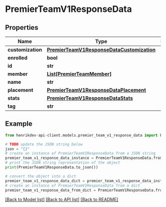 # PremierTeamV1ResponseData


## Properties

Name | Type | Description | Notes
------------ | ------------- | ------------- | -------------
**customization** | [**PremierTeamV1ResponseDataCustomization**](PremierTeamV1ResponseDataCustomization.md) |  | 
**enrolled** | **bool** |  | 
**id** | **str** |  | 
**member** | [**List[PremierTeamMember]**](PremierTeamMember.md) |  | 
**name** | **str** |  | 
**placement** | [**PremierTeamV1ResponseDataPlacement**](PremierTeamV1ResponseDataPlacement.md) |  | 
**stats** | [**PremierTeamV1ResponseDataStats**](PremierTeamV1ResponseDataStats.md) |  | 
**tag** | **str** |  | 

## Example

```python
from henrikdev-api-client.models.premier_team_v1_response_data import PremierTeamV1ResponseData

# TODO update the JSON string below
json = "{}"
# create an instance of PremierTeamV1ResponseData from a JSON string
premier_team_v1_response_data_instance = PremierTeamV1ResponseData.from_json(json)
# print the JSON string representation of the object
print(PremierTeamV1ResponseData.to_json())

# convert the object into a dict
premier_team_v1_response_data_dict = premier_team_v1_response_data_instance.to_dict()
# create an instance of PremierTeamV1ResponseData from a dict
premier_team_v1_response_data_from_dict = PremierTeamV1ResponseData.from_dict(premier_team_v1_response_data_dict)
```
[[Back to Model list]](../README.md#documentation-for-models) [[Back to API list]](../README.md#documentation-for-api-endpoints) [[Back to README]](../README.md)


